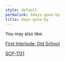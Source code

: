 ```yaml
---
style: default
permalink: Xdays-gone-by
title: days-gone-by
---
```

You may also like:

[First Interlude: Old School](http://scp-wiki.net/lonwood)

[SCP-1131](http://scp-wiki.net/scp-1131)

